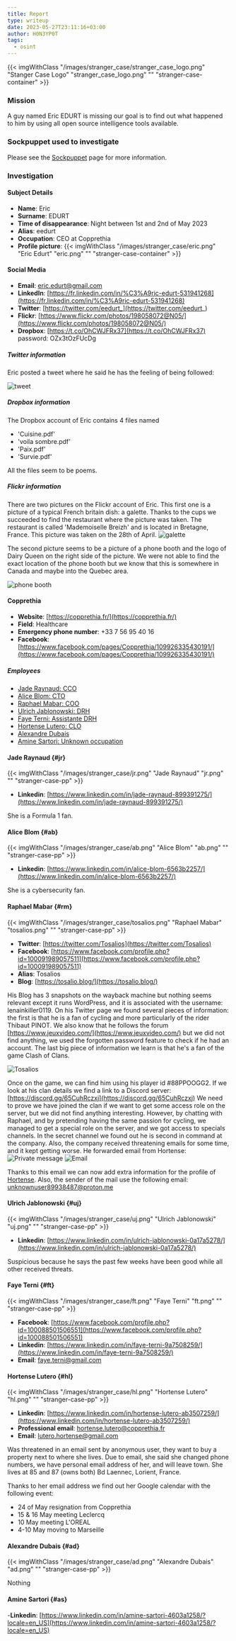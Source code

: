 ```yaml
---
title: Report
type: writeup
date: 2023-05-27T23:11:16+03:00
author: H0N3YP0T
tags:
  - osint
---
```


{{< imgWithClass "/images/stranger_case/stranger_case_logo.png" "Stanger Case Logo" "stranger_case_logo.png" "" "stranger-case-container" >}}

### Mission

A guy named Eric EDURT is missing our goal is to find out what happened to him by using all open source intelligence tools available.

### Sockpuppet used to investigate

Please see the [Sockpuppet](/stranger_case/sockpuppet/) page for more information.

### Investigation

#### Subject Details

- **Name**: Eric
- **Surname**: EDURT
- **Time of disappearance**: Night between 1st and 2nd of May 2023
- **Alias**: eedurt
- **Occupation**: CEO at Copprethia
- **Profile picture**: {{< imgWithClass "/images/stranger_case/eric.png" "Eric Edurt" "eric.png" "" "stranger-case-container" >}}

#### Social Media

- **Email**: eric.edurt@gmail.com
- **LinkedIn**: [https://fr.linkedin.com/in/%C3%A9ric-edurt-531941268](https://fr.linkedin.com/in/%C3%A9ric-edurt-531941268)
- **Twitter**: [https://twitter.com/eedurt_](https://twitter.com/eedurt_)
- **Flickr**: [https://www.flickr.com/photos/198058072@N05/](https://www.flickr.com/photos/198058072@N05/)
- **Dropbox**: [https://t.co/OhCWJFRx37](https://t.co/OhCWJFRx37) password: OZx3tOzFUcDg

##### Twitter information

Eric posted a tweet where he said he has the feeling of being followed:

![tweet](/images/stranger_case/followed.png)


##### Dropbox information

The Dropbox account of Eric contains 4 files named
- 'Cuisine.pdf'
- 'voila sombre.pdf'
- 'Paix.pdf'
- 'Survie.pdf'

All the files seem to be poems.

##### Flickr information

There are two pictures on the Flickr account of Eric. This first one is a picture of a typical French britain dish: a galette. Thanks to the cups we succeeded to find the restaurant where the picture was taken. The restaurant is called 'Mademoiselle Breizh' and is located in Bretagne, France. This picture was taken on the 28th of April.
![galette](/images/stranger_case/galette.png)

The second picture seems to be a picture of a phone booth and the logo of Dairy Queen on the right side of the picture. We were not able to find the exact location of the phone booth but we know that this is somewhere in Canada and maybe into the Quebec area.

![phone booth](/images/stranger_case/bell.png)

#### Copprethia

- **Website**: [https://copprethia.fr/](https://copprethia.fr/)
- **Field**: Healthcare
- **Emergency phone number**: +33 7 56 95 40 16
- **Facebook**: [https://www.facebook.com/pages/Copprethia/109926335430191/](https://www.facebook.com/pages/Copprethia/109926335430191/)

##### Employees

- [Jade Raynaud: CCO](#jr)
- [Alice Blom: CTO](#ab)
- [Raphael Mabar: COO](#rm)
- [Ulrich Jablonowski: DRH](#uj)
- [Faye Terni: Assistante DRH](#ft)
- [Hortense Lutero: CLO](#hl)
- [Alexandre Dubais](#ad)
- [Amine Sartori: Unknown occupation](#as)

#### Jade Raynaud {#jr}

{{< imgWithClass "/images/stranger_case/jr.png" "Jade Raynaud" "jr.png" "" "stranger-case-pp" >}}

- **Linkedin**: [https://www.linkedin.com/in/jade-raynaud-899391275/](https://www.linkedin.com/in/jade-raynaud-899391275/)

She is a Formula 1 fan.

#### Alice Blom {#ab}

{{< imgWithClass "/images/stranger_case/ab.png" "Alice Blom" "ab.png" "" "stranger-case-pp" >}}

- **Linkedin**: [https://www.linkedin.com/in/alice-blom-6563b2257/](https://www.linkedin.com/in/alice-blom-6563b2257/)

She is a cybersecurity fan.

#### Raphael Mabar {#rm}

{{< imgWithClass "/images/stranger_case/tosalios.png" "Raphael Mabar" "tosalios.png" "" "stranger-case-pp" >}}

- **Twitter**: [https://twitter.com/Tosalios](https://twitter.com/Tosalios)
- **Facebook**: [https://www.facebook.com/profile.php?id=100091989057511](https://www.facebook.com/profile.php?id=100091989057511)
- **Alias**: Tosalios
- **Blog**: [https://tosalio.blog/](https://tosalio.blog/)

His Blog has 3 snapshots on the wayback machine but nothing seems relevant except it runs WordPress, and it is associated with the username: lenainkiller0119.
On his Twitter page we found several pieces of information: the first is that he is a fan of cycling and more particularly of the rider Thibaut PINOT. We also know that he follows the forum [https://www.jeuxvideo.com/](https://www.jeuxvideo.com/) but we did not find anything, we used the forgotten password feature to check if he had an account. The last big piece of information we learn is that he's a fan of the game Clash of Clans.

![Tosalios](/images/stranger_case/coc.png)

Once on the game, we can find him using his player id #88PPOOGG2. If we look at his clan details we find a link to a Discord server: [https://discord.gg/65CuhRczxj](https://discord.gg/65CuhRczxj)
We need to prove we have joined the clan if we want to get some access role on the server, but we did not find anything interesting. However, by chatting with Raphael,
and by pretending having the same passion for cycling, we managed to get a special role on the server, and we got access to specials channels.
In the secret channel we found out he is second in
command at the company. Also, the company received threatening emails
for some time, and it kept getting worse. He forwarded email from Hortense:
![Private message](/images/stranger_case/private.png)
![Email](/images/stranger_case/threat.png)


Thanks to this email we can now add extra information for the profile of [Hortense](#hl).
Also, the sender of the mail use the following email: unknownuser89938487@proton.me



#### Ulrich Jablonowski {#uj}

{{< imgWithClass "/images/stranger_case/uj.png" "Ulrich Jablonowski" "uj.png" "" "stranger-case-pp" >}}

- **Linkedin**: [https://www.linkedin.com/in/ulrich-jablonowski-0a17a5278/](https://www.linkedin.com/in/ulrich-jablonowski-0a17a5278/)

Suspicious because he says the past few weeks have been good while all other received threats.

#### Faye Terni {#ft}

{{< imgWithClass "/images/stranger_case/ft.png" "Faye Terni" "ft.png" "" "stranger-case-pp" >}}

- **Facebook**: [https://www.facebook.com/profile.php?id=100088501506551](https://www.facebook.com/profile.php?id=100088501506551)
- **Linkedin**: [https://www.linkedin.com/in/faye-terni-9a7508259/](https://www.linkedin.com/in/faye-terni-9a7508259/)
- **Email**: faye.terni@gmail.com

#### Hortense Lutero {#hl}

{{< imgWithClass "/images/stranger_case/hl.png" "Hortense Lutero" "hl.png" "" "stranger-case-pp" >}}

- **Linkedin**: [https://www.linkedin.com/in/hortense-lutero-ab3507259/](https://www.linkedin.com/in/hortense-lutero-ab3507259/)
- **Professional email**: hortense.lutero@copprethia.fr
- **Email**: lutero.hortense@gmail.com


Was threatened in an email sent by anonymous user, they want to buy a property next to where she lives. Due to email, she said she changed phone numbers, we have personal email address of her, and will leave town. She lives at 85 and 87 (owns both) Bd Laennec, Lorient, France.

Thanks to her email address we find out her Google calendar with the following event:
- 24 of May resignation from Copprethia
- 15 & 16 May meeting Leclercq
- 10 May meeting L'OREAL
- 4-10 May moving to Marseille

#### Alexandre Dubais {#ad}

{{< imgWithClass "/images/stranger_case/ad.png" "Alexandre Dubais" "ad.png" "" "stranger-case-pp" >}}

Nothing

#### Amine Sartori {#as}

-**Linkedin**: [https://www.linkedin.com/in/amine-sartori-4603a1258/?locale=en_US](https://www.linkedin.com/in/amine-sartori-4603a1258/?locale=en_US)